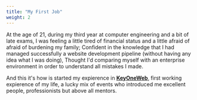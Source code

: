 ```yaml
---
title: "My First Job"
weight: 2
---
```


At the age of 21, during my third year at computer engineering and a bit of late exams, I was feeling a little tired of financial status and a little afraid of afraid of burdening my family; Confident in the knowledge that I had managed successfully a website development pipeline (without having any idea what I was doing), Thought I'd comparing myself with an enterprise environment in order to understand all mistakes I made. 

And this it's how is started my expierence in **[KeyOneWeb](http://keyoneweb.it)**, first working expierence of my life, a lucky mix of events who introduced me excellent people, professionists but above all mentors.